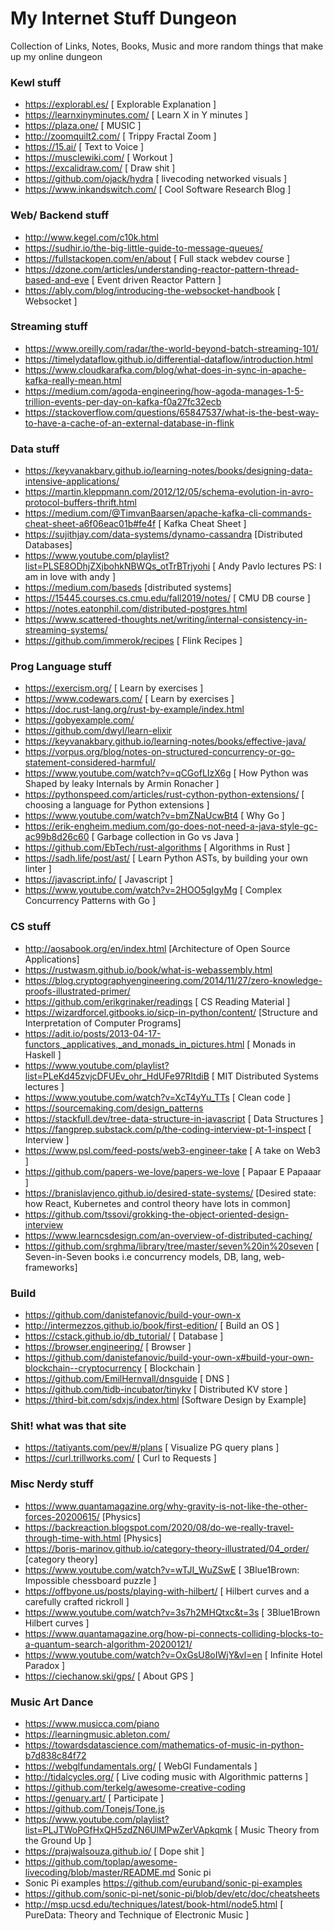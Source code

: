 # My Internet Stuff Dungeon

Collection of Links, Notes, Books, Music and more random things that make up my online dungeon

### Kewl stuff

- https://explorabl.es/ [ Explorable Explanation ]
- https://learnxinyminutes.com/ [ Learn X in Y minutes ]
- https://plaza.one/ [ MUSIC ]
- http://zoomquilt2.com/ [ Trippy Fractal Zoom ]
- https://15.ai/ [ Text to Voice ]
- https://musclewiki.com/ [ Workout ]
- https://excalidraw.com/ [ Draw shit ]
- https://github.com/ojack/hydra [ livecoding networked visuals ]
- https://www.inkandswitch.com/ [ Cool Software Research Blog ]

### Web/ Backend stuff

- http://www.kegel.com/c10k.html
- https://sudhir.io/the-big-little-guide-to-message-queues/
- https://fullstackopen.com/en/about [ Full stack webdev course ]
- https://dzone.com/articles/understanding-reactor-pattern-thread-based-and-eve [ Event driven Reactor Pattern ]
- https://ably.com/blog/introducing-the-websocket-handbook [ Websocket ]

### Streaming stuff

- https://www.oreilly.com/radar/the-world-beyond-batch-streaming-101/
- https://timelydataflow.github.io/differential-dataflow/introduction.html
- https://www.cloudkarafka.com/blog/what-does-in-sync-in-apache-kafka-really-mean.html
- https://medium.com/agoda-engineering/how-agoda-manages-1-5-trillion-events-per-day-on-kafka-f0a27fc32ecb 
- https://stackoverflow.com/questions/65847537/what-is-the-best-way-to-have-a-cache-of-an-external-database-in-flink

### Data stuff

- https://keyvanakbary.github.io/learning-notes/books/designing-data-intensive-applications/ 
- https://martin.kleppmann.com/2012/12/05/schema-evolution-in-avro-protocol-buffers-thrift.html
- https://medium.com/@TimvanBaarsen/apache-kafka-cli-commands-cheat-sheet-a6f06eac01b#fe4f [ Kafka Cheat Sheet ]
- https://sujithjay.com/data-systems/dynamo-cassandra [Distributed Databases]
- https://www.youtube.com/playlist?list=PLSE8ODhjZXjbohkNBWQs_otTrBTrjyohi [ Andy Pavlo lectures PS: I am in love with andy ]
- https://medium.com/baseds [distributed systems]
- https://15445.courses.cs.cmu.edu/fall2019/notes/ [ CMU DB course ]
- https://notes.eatonphil.com/distributed-postgres.html
- https://www.scattered-thoughts.net/writing/internal-consistency-in-streaming-systems/
- https://github.com/immerok/recipes [ Flink Recipes ]

### Prog Language stuff

- https://exercism.org/ [ Learn by exercises ]
- https://www.codewars.com/ [ Learn by exercises ]
- https://doc.rust-lang.org/rust-by-example/index.html
- https://gobyexample.com/
- https://github.com/dwyl/learn-elixir
- https://keyvanakbary.github.io/learning-notes/books/effective-java/
- https://vorpus.org/blog/notes-on-structured-concurrency-or-go-statement-considered-harmful/
- https://www.youtube.com/watch?v=qCGofLIzX6g [ How Python was Shaped by leaky Internals by Armin Ronacher ]
- https://pythonspeed.com/articles/rust-cython-python-extensions/ [ choosing a language for Python extensions ]
- https://www.youtube.com/watch?v=bmZNaUcwBt4 [ Why Go ]
- https://erik-engheim.medium.com/go-does-not-need-a-java-style-gc-ac99b8d26c60 [ Garbage collection in Go vs Java ]
- https://github.com/EbTech/rust-algorithms [ Algorithms in Rust ]
- https://sadh.life/post/ast/ [ Learn Python ASTs, by building your own linter ]
- https://javascript.info/ [ Javascript ]
- https://www.youtube.com/watch?v=2HOO5gIgyMg [ Complex Concurrency Patterns with Go ]

### CS stuff

- http://aosabook.org/en/index.html [Architecture of Open Source Applications]
- https://rustwasm.github.io/book/what-is-webassembly.html
- https://blog.cryptographyengineering.com/2014/11/27/zero-knowledge-proofs-illustrated-primer/
- https://github.com/erikgrinaker/readings [ CS Reading Material ]
- https://wizardforcel.gitbooks.io/sicp-in-python/content/ [Structure and Interpretation of Computer Programs]
- https://adit.io/posts/2013-04-17-functors,_applicatives,_and_monads_in_pictures.html [ Monads in Haskell ]
- https://www.youtube.com/playlist?list=PLeKd45zvjcDFUEv_ohr_HdUFe97RItdiB [ MIT Distributed Systems lectures ]
- https://www.youtube.com/watch?v=XcT4yYu_TTs [ Clean code ]
- https://sourcemaking.com/design_patterns 
- https://stackfull.dev/tree-data-structure-in-javascript [ Data Structures ]
- https://fangprep.substack.com/p/the-coding-interview-pt-1-inspect [ Interview ]
- https://www.psl.com/feed-posts/web3-engineer-take [ A take on Web3 ] 
- https://github.com/papers-we-love/papers-we-love [ Papaar E Papaaar ]
- https://branislavjenco.github.io/desired-state-systems/ [Desired state: how React, Kubernetes and control theory have lots in common]
- https://github.com/tssovi/grokking-the-object-oriented-design-interview
- https://www.learncsdesign.com/an-overview-of-distributed-caching/
- https://github.com/srghma/library/tree/master/seven%20in%20seven [ Seven-in-Seven books i.e concurrency models, DB, lang, web-frameworks]

### Build 

- https://github.com/danistefanovic/build-your-own-x 
- http://intermezzos.github.io/book/first-edition/ [ Build an OS ]
- https://cstack.github.io/db_tutorial/ [ Database ]
- https://browser.engineering/ [ Browser ]
- https://github.com/danistefanovic/build-your-own-x#build-your-own-blockchain--cryptocurrency [ Blockchain ]
- https://github.com/EmilHernvall/dnsguide [ DNS ]
- https://github.com/tidb-incubator/tinykv [ Distributed KV store ]
- https://third-bit.com/sdxjs/index.html [Software Design by Example]


### Shit! what was that site

- https://tatiyants.com/pev/#/plans [ Visualize PG query plans ]
- https://curl.trillworks.com/ [ Curl to Requests ]


### Misc Nerdy stuff

- https://www.quantamagazine.org/why-gravity-is-not-like-the-other-forces-20200615/ [Physics]
- https://backreaction.blogspot.com/2020/08/do-we-really-travel-through-time-with.html [Physics]
- https://boris-marinov.github.io/category-theory-illustrated/04_order/ [category theory]
- https://www.youtube.com/watch?v=wTJI_WuZSwE [ 3Blue1Brown: Impossible chessboard puzzle ]
- https://offbyone.us/posts/playing-with-hilbert/ [ Hilbert curves and a carefully crafted rickroll ]
- https://www.youtube.com/watch?v=3s7h2MHQtxc&t=3s [ 3Blue1Brown Hilbert curves ]
- https://www.quantamagazine.org/how-pi-connects-colliding-blocks-to-a-quantum-search-algorithm-20200121/
- https://www.youtube.com/watch?v=OxGsU8oIWjY&vl=en [ Infinite Hotel Paradox ]
- https://ciechanow.ski/gps/ [ About GPS ]  

### Music Art Dance

- https://www.musicca.com/piano
- https://learningmusic.ableton.com/
- https://towardsdatascience.com/mathematics-of-music-in-python-b7d838c84f72
- https://webglfundamentals.org/ [ WebGl Fundamentals ]
- http://tidalcycles.org/ [ Live coding music with Algorithmic patterns ]
- https://github.com/terkelg/awesome-creative-coding
- https://genuary.art/ [ Participate ]
- https://github.com/Tonejs/Tone.js
- https://www.youtube.com/playlist?list=PLJTWoPGfHxQH5zdZN6UlMPwZerVApkqmk [ Music Theory from the Ground Up ]
- https://prajwalsouza.github.io/ [ Dope shit ]
- https://github.com/toplap/awesome-livecoding/blob/master/README.md
Sonic pi
- Sonic Pi examples https://github.com/euruband/sonic-pi-examples
- https://github.com/sonic-pi-net/sonic-pi/blob/dev/etc/doc/cheatsheets
- http://msp.ucsd.edu/techniques/latest/book-html/node5.html [ PureData: Theory and Technique of Electronic Music ]


